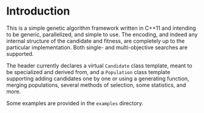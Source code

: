 # Introduction

This is a simple genetic algorithm framework written in C++11 and intending to 
be generic, parallelized, and simple to use. The encoding, and indeed any 
internal structure of the candidate and fitness, are completely up to the 
particular implementation. Both single- and multi-objective searches are 
supported.

The header currently declares a virtual `Candidate` class template, meant to be 
specialized and derived from, and a `Population` class template supporting 
adding candidates one by one or using a generating function, merging 
populations, several methods of selection, some statistics, and more.

Some examples are provided in the `examples` directory.
